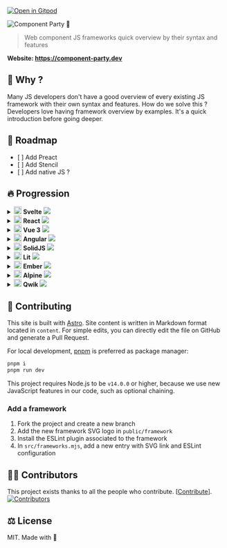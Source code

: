 [![Open in Gitpod][gitpod-src]][gitpod-href]

![Component Party 🎉](.github/banner.webp)

> Web component JS frameworks quick overview by their syntax and features

**Website: https://component-party.dev**

## 🤔 Why ?

Many JS developers don't have a good overview of every existing JS framework with their own syntax and features.
How do we solve this ? Developers love having framework overview by examples. It's a quick introduction before going deeper.

## 🚀 Roadmap

*   \[ ] Add Preact
*   \[ ] Add Stencil
*   \[ ] Add native JS ?

## 🔥 Progression

<details>
        <summary>
            <img width="18" height="18" src="public/framework/svelte.svg" />
            <b>Svelte</b>
            <img src="https://us-central1-progress-markdown.cloudfunctions.net/progress/100" /></summary>

* [x] Reactivity
   * [x] Declare state
   * [x] Update state
   * [x] Computed state
* [x] Templating
   * [x] Minimal template
   * [x] Styling
   * [x] Loop
   * [x] Event click
   * [x] Dom ref
   * [x] Conditional
* [x] Lifecycle
   * [x] On mount
   * [x] On unmount
* [x] Component composition
   * [x] Props
   * [x] Emit to parent
   * [x] Slot
   * [x] Slot fallback
* [x] Form input
   * [x] Input text
   * [x] Checkbox
   * [x] Radio
   * [x] Select
* [x] Webapp features
   * [x] Fetch data
   * [x] Router link
   * [x] Routing

</details><details>
        <summary>
            <img width="18" height="18" src="public/framework/react.svg" />
            <b>React</b>
            <img src="https://us-central1-progress-markdown.cloudfunctions.net/progress/100" /></summary>

* [x] Reactivity
   * [x] Declare state
   * [x] Update state
   * [x] Computed state
* [x] Templating
   * [x] Minimal template
   * [x] Styling
   * [x] Loop
   * [x] Event click
   * [x] Dom ref
   * [x] Conditional
* [x] Lifecycle
   * [x] On mount
   * [x] On unmount
* [x] Component composition
   * [x] Props
   * [x] Emit to parent
   * [x] Slot
   * [x] Slot fallback
* [x] Form input
   * [x] Input text
   * [x] Checkbox
   * [x] Radio
   * [x] Select
* [x] Webapp features
   * [x] Fetch data
   * [x] Router link
   * [x] Routing

</details><details>
        <summary>
            <img width="18" height="18" src="public/framework/vue.svg" />
            <b>Vue 3</b>
            <img src="https://us-central1-progress-markdown.cloudfunctions.net/progress/100" /></summary>

* [x] Reactivity
   * [x] Declare state
   * [x] Update state
   * [x] Computed state
* [x] Templating
   * [x] Minimal template
   * [x] Styling
   * [x] Loop
   * [x] Event click
   * [x] Dom ref
   * [x] Conditional
* [x] Lifecycle
   * [x] On mount
   * [x] On unmount
* [x] Component composition
   * [x] Props
   * [x] Emit to parent
   * [x] Slot
   * [x] Slot fallback
* [x] Form input
   * [x] Input text
   * [x] Checkbox
   * [x] Radio
   * [x] Select
* [x] Webapp features
   * [x] Fetch data
   * [x] Router link
   * [x] Routing

</details><details>
        <summary>
            <img width="18" height="18" src="public/framework/angular.svg" />
            <b>Angular</b>
            <img src="https://us-central1-progress-markdown.cloudfunctions.net/progress/100" /></summary>

* [x] Reactivity
   * [x] Declare state
   * [x] Update state
   * [x] Computed state
* [x] Templating
   * [x] Minimal template
   * [x] Styling
   * [x] Loop
   * [x] Event click
   * [x] Dom ref
   * [x] Conditional
* [x] Lifecycle
   * [x] On mount
   * [x] On unmount
* [x] Component composition
   * [x] Props
   * [x] Emit to parent
   * [x] Slot
   * [x] Slot fallback
* [x] Form input
   * [x] Input text
   * [x] Checkbox
   * [x] Radio
   * [x] Select
* [x] Webapp features
   * [x] Fetch data
   * [x] Router link
   * [x] Routing

</details><details>
        <summary>
            <img width="18" height="18" src="public/framework/solid.svg" />
            <b>SolidJS</b>
            <img src="https://us-central1-progress-markdown.cloudfunctions.net/progress/100" /></summary>

* [x] Reactivity
   * [x] Declare state
   * [x] Update state
   * [x] Computed state
* [x] Templating
   * [x] Minimal template
   * [x] Styling
   * [x] Loop
   * [x] Event click
   * [x] Dom ref
   * [x] Conditional
* [x] Lifecycle
   * [x] On mount
   * [x] On unmount
* [x] Component composition
   * [x] Props
   * [x] Emit to parent
   * [x] Slot
   * [x] Slot fallback
* [x] Form input
   * [x] Input text
   * [x] Checkbox
   * [x] Radio
   * [x] Select
* [x] Webapp features
   * [x] Fetch data
   * [x] Router link
   * [x] Routing

</details><details>
        <summary>
            <img width="18" height="18" src="public/framework/lit.svg" />
            <b>Lit</b>
            <img src="https://us-central1-progress-markdown.cloudfunctions.net/progress/100" /></summary>

* [x] Reactivity
   * [x] Declare state
   * [x] Update state
   * [x] Computed state
* [x] Templating
   * [x] Minimal template
   * [x] Styling
   * [x] Loop
   * [x] Event click
   * [x] Dom ref
   * [x] Conditional
* [x] Lifecycle
   * [x] On mount
   * [x] On unmount
* [x] Component composition
   * [x] Props
   * [x] Emit to parent
   * [x] Slot
   * [x] Slot fallback
* [x] Form input
   * [x] Input text
   * [x] Checkbox
   * [x] Radio
   * [x] Select
* [x] Webapp features
   * [x] Fetch data
   * [x] Router link
   * [x] Routing

</details><details>
        <summary>
            <img width="18" height="18" src="public/framework/ember.svg" />
            <b>Ember</b>
            <img src="https://us-central1-progress-markdown.cloudfunctions.net/progress/100" /></summary>

* [x] Reactivity
   * [x] Declare state
   * [x] Update state
   * [x] Computed state
* [x] Templating
   * [x] Minimal template
   * [x] Styling
   * [x] Loop
   * [x] Event click
   * [x] Dom ref
   * [x] Conditional
* [x] Lifecycle
   * [x] On mount
   * [x] On unmount
* [x] Component composition
   * [x] Props
   * [x] Emit to parent
   * [x] Slot
   * [x] Slot fallback
* [x] Form input
   * [x] Input text
   * [x] Checkbox
   * [x] Radio
   * [x] Select
* [x] Webapp features
   * [x] Fetch data
   * [x] Router link
   * [x] Routing

</details><details>
        <summary>
            <img width="18" height="18" src="public/framework/alpine.svg" />
            <b>Alpine</b>
            <img src="https://us-central1-progress-markdown.cloudfunctions.net/progress/87" /></summary>

* [x] Reactivity
   * [x] Declare state
   * [x] Update state
   * [x] Computed state
* [x] Templating
   * [x] Minimal template
   * [x] Styling
   * [x] Loop
   * [x] Event click
   * [x] Dom ref
   * [x] Conditional
* [x] Lifecycle
   * [x] On mount
   * [x] On unmount
* [x] Component composition
   * [x] Props
   * [x] Emit to parent
   * [x] Slot
   * [x] Slot fallback
* [x] Form input
   * [x] Input text
   * [x] Checkbox
   * [x] Radio
   * [x] Select
* [ ] Webapp features
   * [ ] Fetch data
   * [ ] Router link
   * [ ] Routing

</details><details>
        <summary>
            <img width="18" height="18" src="public/framework/qwik.svg" />
            <b>Qwik</b>
            <img src="https://us-central1-progress-markdown.cloudfunctions.net/progress/32" /></summary>

* [x] Reactivity
   * [x] Declare state
   * [x] Update state
   * [x] Computed state
* [ ] Templating
   * [x] Minimal template
   * [x] Styling
   * [x] Loop
   * [x] Event click
   * [ ] Dom ref
   * [ ] Conditional
* [ ] Lifecycle
   * [ ] On mount
   * [ ] On unmount
* [ ] Component composition
   * [ ] Props
   * [ ] Emit to parent
   * [ ] Slot
   * [ ] Slot fallback
* [ ] Form input
   * [ ] Input text
   * [ ] Checkbox
   * [ ] Radio
   * [ ] Select
* [ ] Webapp features
   * [ ] Fetch data
   * [ ] Router link
   * [ ] Routing

</details>

## 🤝 Contributing

This site is built with [Astro](https://docs.astro.build). Site content is written in Markdown format located in `content`. For simple edits, you can directly edit the file on GitHub and generate a Pull Request.

For local development, [pnpm](https://pnpm.io/) is preferred as package manager:

```bash
pnpm i
pnpm run dev
```

This project requires Node.js to be `v14.0.0` or higher, because we use new JavaScript features in our code, such as optional chaining.

### Add a framework

1.  Fork the project and create a new branch
2.  Add the new framework SVG logo in `public/framework`
3.  Install the ESLint plugin associated to the framework
4.  In `src/frameworks.mjs`, add a new entry with SVG link and ESLint configuration

## 🧑‍💻 Contributors

This project exists thanks to all the people who contribute. \[[Contribute](CONTRIBUTING.md)].
[![Contributors](https://opencollective.com/component-party/contributors.svg?width=890\&button=false)](https://github.com/matschik/component-party/graphs/contributors)

## ⚖️ License

MIT. Made with 💖

<!-- variables -->

[gitpod-src]: https://shields.io/badge/Open%20in-Gitpod-green?logo=Gitpod

[gitpod-href]: https://gitpod.io/#https://github.com/matschik/component-party
